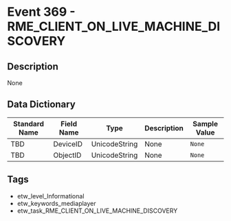 # Event 369 - RME_CLIENT_ON_LIVE_MACHINE_DISCOVERY

## Description
None

## Data Dictionary
|Standard Name|Field Name|Type|Description|Sample Value|
|---|---|---|---|---|
|TBD|DeviceID|UnicodeString|None|`None`|
|TBD|ObjectID|UnicodeString|None|`None`|

## Tags
* etw_level_Informational
* etw_keywords_mediaplayer
* etw_task_RME_CLIENT_ON_LIVE_MACHINE_DISCOVERY